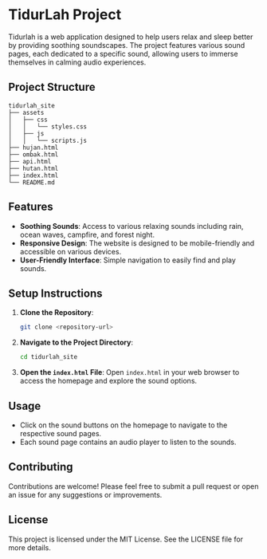 # TidurLah Project

Tidurlah is a web application designed to help users relax and sleep better by providing soothing soundscapes. The project features various sound pages, each dedicated to a specific sound, allowing users to immerse themselves in calming audio experiences.

## Project Structure

```
tidurlah_site
├── assets
│   ├── css
│   │   └── styles.css
│   ├── js
│   │   └── scripts.js
├── hujan.html
├── ombak.html
├── api.html
├── hutan.html
├── index.html
└── README.md
```

## Features

- **Soothing Sounds**: Access to various relaxing sounds including rain, ocean waves, campfire, and forest night.
- **Responsive Design**: The website is designed to be mobile-friendly and accessible on various devices.
- **User-Friendly Interface**: Simple navigation to easily find and play sounds.

## Setup Instructions

1. **Clone the Repository**: 
   ```bash
   git clone <repository-url>
   ```

2. **Navigate to the Project Directory**:
   ```bash
   cd tidurlah_site
   ```

3. **Open the `index.html` File**: 
   Open `index.html` in your web browser to access the homepage and explore the sound options.

## Usage

- Click on the sound buttons on the homepage to navigate to the respective sound pages.
- Each sound page contains an audio player to listen to the sounds.

## Contributing

Contributions are welcome! Please feel free to submit a pull request or open an issue for any suggestions or improvements.

## License

This project is licensed under the MIT License. See the LICENSE file for more details.